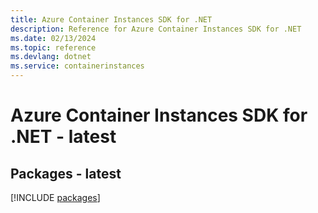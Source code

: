 ```yaml
---
title: Azure Container Instances SDK for .NET
description: Reference for Azure Container Instances SDK for .NET
ms.date: 02/13/2024
ms.topic: reference
ms.devlang: dotnet
ms.service: containerinstances
---
```

# Azure Container Instances SDK for .NET - latest
## Packages - latest
[!INCLUDE [packages](container-instances-index.md)]